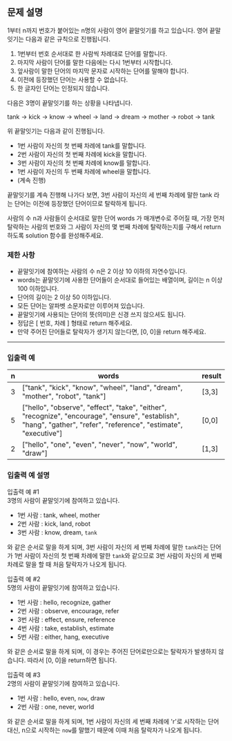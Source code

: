 ## 문제 설명

1부터 n까지 번호가 붙어있는 n명의 사람이 영어 끝말잇기를 하고 있습니다. 영어 끝말잇기는 다음과 같은 규칙으로 진행됩니다.

1.  1번부터 번호 순서대로 한 사람씩 차례대로 단어를 말합니다.
2.  마지막 사람이 단어를 말한 다음에는 다시 1번부터 시작합니다.
3.  앞사람이 말한 단어의 마지막 문자로 시작하는 단어를 말해야 합니다.
4.  이전에 등장했던 단어는 사용할 수 없습니다.
5.  한 글자인 단어는 인정되지 않습니다.

다음은 3명이 끝말잇기를 하는 상황을 나타냅니다.

tank → kick → know → wheel → land → dream → mother → robot → tank

위 끝말잇기는 다음과 같이 진행됩니다.

*   1번 사람이 자신의 첫 번째 차례에 tank를 말합니다.
*   2번 사람이 자신의 첫 번째 차례에 kick을 말합니다.
*   3번 사람이 자신의 첫 번째 차례에 know를 말합니다.
*   1번 사람이 자신의 두 번째 차례에 wheel을 말합니다.
*   (계속 진행)

끝말잇기를 계속 진행해 나가다 보면, 3번 사람이 자신의 세 번째 차례에 말한 tank 라는 단어는 이전에 등장했던 단어이므로 탈락하게 됩니다.

사람의 수 n과 사람들이 순서대로 말한 단어 words 가 매개변수로 주어질 때, 가장 먼저 탈락하는 사람의 번호와 그 사람이 자신의 몇 번째 차례에 탈락하는지를 구해서 return 하도록 solution 함수를 완성해주세요.

### 제한 사항

*   끝말잇기에 참여하는 사람의 수 n은 2 이상 10 이하의 자연수입니다.
*   words는 끝말잇기에 사용한 단어들이 순서대로 들어있는 배열이며, 길이는 n 이상 100 이하입니다.
*   단어의 길이는 2 이상 50 이하입니다.
*   모든 단어는 알파벳 소문자로만 이루어져 있습니다.
*   끝말잇기에 사용되는 단어의 뜻(의미)은 신경 쓰지 않으셔도 됩니다.
*   정답은 \[ 번호, 차례 \] 형태로 return 해주세요.
*   만약 주어진 단어들로 탈락자가 생기지 않는다면, \[0, 0\]을 return 해주세요.

- - -

### 입출력 예

| n   | words | result |
| --- | --- | --- |
| 3   | \["tank", "kick", "know", "wheel", "land", "dream", "mother", "robot", "tank"\] | \[3,3\] |
| 5   | \["hello", "observe", "effect", "take", "either", "recognize", "encourage", "ensure", "establish", "hang", "gather", "refer", "reference", "estimate", "executive"\] | \[0,0\] |
| 2   | \["hello", "one", "even", "never", "now", "world", "draw"\] | \[1,3\] |

### 입출력 예 설명

입출력 예 #1  
3명의 사람이 끝말잇기에 참여하고 있습니다.

*   1번 사람 : tank, wheel, mother
*   2번 사람 : kick, land, robot
*   3번 사람 : know, dream, `tank`

와 같은 순서로 말을 하게 되며, 3번 사람이 자신의 세 번째 차례에 말한 `tank`라는 단어가 1번 사람이 자신의 첫 번째 차례에 말한 `tank`와 같으므로 3번 사람이 자신의 세 번째 차례로 말을 할 때 처음 탈락자가 나오게 됩니다.

입출력 예 #2  
5명의 사람이 끝말잇기에 참여하고 있습니다.

*   1번 사람 : hello, recognize, gather
*   2번 사람 : observe, encourage, refer
*   3번 사람 : effect, ensure, reference
*   4번 사람 : take, establish, estimate
*   5번 사람 : either, hang, executive

와 같은 순서로 말을 하게 되며, 이 경우는 주어진 단어로만으로는 탈락자가 발생하지 않습니다. 따라서 \[0, 0\]을 return하면 됩니다.

입출력 예 #3  
2명의 사람이 끝말잇기에 참여하고 있습니다.

*   1번 사람 : hello, even, `now`, draw
*   2번 사람 : one, never, world

와 같은 순서로 말을 하게 되며, 1번 사람이 자신의 세 번째 차례에 'r'로 시작하는 단어 대신, n으로 시작하는 `now`를 말했기 때문에 이때 처음 탈락자가 나오게 됩니다.